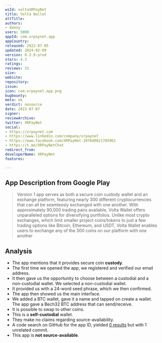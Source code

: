```yaml
---
wsId: voltaXRPayNet
title: Volta Wallet
altTitle: 
authors:
- danny
users: 5000
appId: com.xrpaynet.app
appCountry: 
released: 2022-07-05
updated: 2024-02-09
version: 0.3.9-prod
stars: 4.3
ratings: 
reviews: 31
size: 
website: 
repository: 
issue: 
icon: com.xrpaynet.app.png
bugbounty: 
meta: ok
verdict: nosource
date: 2023-07-07
signer: 
reviewArchive: 
twitter: XRPayNet
social:
- https://xrpaynet.com
- https://www.linkedin.com/company/xrpaynet
- https://www.facebook.com/XRPayNet-107640621785961
- https://t.me/XRPayNetChat
redirect_from: 
developerName: XRPayNet
features: 

---
```


## App Description from Google Play

> Version 1 app serves as both a secure coin custody wallet and an exchange platform, featuring nearly 300 different cryptocurrencies that can all be seamlessly exchanged with one another. With approximately 90,000 trading pairs available, Volta Wallet offers unparalleled options for diversifying portfolios. Unlike most crypto exchanges, which limit smaller project coins/tokens to just a few trading options like Bitcoin, Ethereum, and USDT, Volta Wallet enables users to exchange any of the 300 coins on our platform with one another

## Analysis

- The app mentions that it provides secure coin **custody**.
- The first time we opened the app, we registered and verified our email address.
- It then gave us the opportunity to choose between a custodial and a non-custodial wallet. We selected a non-custodial wallet.
- It provided us with a 24-word seed phrase, which we then confirmed.
- The app then showed us the main interface.
- We added a BTC wallet, gave it a name and tapped on create a wallet. The app gave a Bech32 BTC address that can send/receive.
- It is possible to swap to other coins.
- This is a **self-custodial** wallet.
- They make no claims regarding source-availability.
- A code search on GitHub for the app ID, yielded [0 results](https://github.com/search?q=com.xrpaynet.app&type=code) but with 1 unrelated commit.
- This app is **not source-available**.
